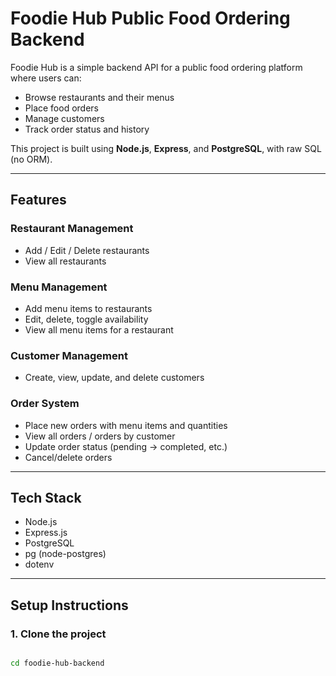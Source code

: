 # Foodie Hub Public Food Ordering Backend

Foodie Hub is a simple backend API for a public food ordering platform where users can:

- Browse restaurants and their menus
- Place food orders
- Manage customers
- Track order status and history

This project is built using **Node.js**, **Express**, and **PostgreSQL**, with raw SQL (no ORM).

---

## Features

### Restaurant Management

- Add / Edit / Delete restaurants
- View all restaurants

### Menu Management

- Add menu items to restaurants
- Edit, delete, toggle availability
- View all menu items for a restaurant

### Customer Management

- Create, view, update, and delete customers

### Order System

- Place new orders with menu items and quantities
- View all orders / orders by customer
- Update order status (pending → completed, etc.)
- Cancel/delete orders

---

## Tech Stack

- Node.js
- Express.js
- PostgreSQL
- pg (node-postgres)
- dotenv

---

## Setup Instructions

### 1. Clone the project

```bash

cd foodie-hub-backend
```
